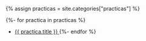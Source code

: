 {% assign practicas = site.categories["practicas"] %}

{%- for practica in practicas %}
*  <a href="{{site.baseurl}}{{ practica.url }}">{{ practica.title }}
   </a> 
{%- endfor %}

